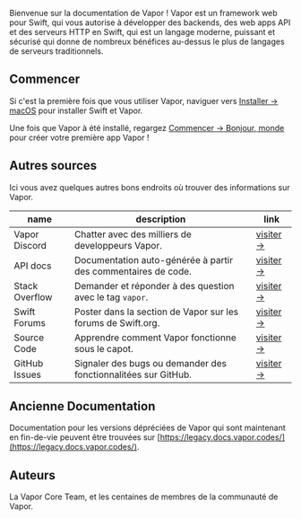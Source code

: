 Bienvenue sur la documentation de Vapor ! Vapor est un framework web pour Swift, qui vous autorise à développer des backends, des web apps API et des serveurs HTTP en Swift, qui est un langage moderne, puissant et sécurisé qui donne de nombreux bénéfices au-dessus le plus de langages de serveurs traditionnels.

## Commencer

Si c'est la première fois que vous utiliser Vapor, naviguer vers [Installer → macOS](install/macos.md) pour installer Swift et Vapor.

Une fois que Vapor à été installé, regargez [Commencer → Bonjour, monde](getting-started/hello-world.md) pour créer votre première app Vapor !

## Autres sources

Ici vous avez quelques autres bons endroits où trouver des informations sur Vapor.

| name           | description                                                       | link                                                             |
| -------------- | ----------------------------------------------------------------- | ---------------------------------------------------------------- |
| Vapor Discord  | Chatter avec des milliers de developpeurs Vapor.                  | [visiter &rarr;](https://vapor.team)                                |
| API docs       | Documentation auto-générée à partir des commentaires de code. | [visiter &rarr;](https://api.vapor.codes)                           |
| Stack Overflow | Demander et réponder à des question avec le tag `vapor`.      | [visiter &rarr;](https://stackoverflow.com/questions/tagged/vapor)  |
| Swift Forums   | Poster dans la section de Vapor sur les forums de Swift.org.      | [visiter &rarr;](https://forums.swift.org/c/related-projects/vapor) |
| Source Code    | Apprendre comment Vapor fonctionne sous le capot.                 | [visiter &rarr;](https://github.com/vapor/vapor)                    |
| GitHub Issues  | Signaler des bugs ou demander des fonctionnalitées sur GitHub.   | [visiter &rarr;](https://github.com/vapor/vapor/issues)             |

## Ancienne Documentation

Documentation pour les versions dépréciées de Vapor qui sont maintenant en fin-de-vie peuvent être trouvées sur [https://legacy.docs.vapor.codes/](https://legacy.docs.vapor.codes/).

## Auteurs

La Vapor Core Team, et les centaines de membres de la communauté de Vapor.
